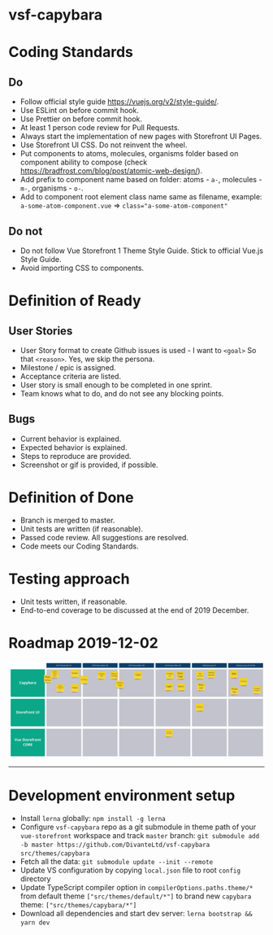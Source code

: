 # vsf-capybara

# Coding Standards

## Do

* Follow official style guide https://vuejs.org/v2/style-guide/.
* Use ESLint on before commit hook.
* Use Prettier on before commit hook.
* At least 1 person code review for Pull Requests.
* Always start the implementation of new pages with Storefront UI Pages.
* Use Storefront UI CSS. Do not reinvent the wheel.
* Put components to atoms, molecules, organisms folder based on component ability to compose (check https://bradfrost.com/blog/post/atomic-web-design/).
* Add prefix to component name based on folder: atoms - `a-`, molecules - `m-`, organisms - `o-`.
* Add to component root element class name same as filename, example: `a-some-atom-component.vue` => `class="a-some-atom-component"`

## Do not

* Do not follow Vue Storefront 1 Theme Style Guide. Stick to official Vue.js Style Guide.
* Avoid importing CSS to components.

# Definition of Ready

## User Stories

* User Story format to create Github issues is used - I want to `<goal>` So that `<reason>`. Yes, we skip the persona.
* Milestone / epic is assigned.
* Acceptance criteria are listed.
* User story is small enough to be completed in one sprint.
* Team knows what to do, and do not see any blocking points.

## Bugs

* Current behavior is explained.
* Expected behavior is explained.
* Steps to reproduce are provided.
* Screenshot or gif is provided, if possible.

# Definition of Done

* Branch is merged to master.
* Unit tests are written (if reasonable).
* Passed code review. All suggestions are resolved.
* Code meets our Coding Standards.

# Testing approach

* Unit tests written, if reasonable.
* End-to-end coverage to be discussed at the end of 2019 December.

# Roadmap 2019-12-02

![Roadmap of vsf-capybara](https://github.com/DivanteLtd/vsf-capybara/blob/master/capybara_roadmap_20191202.jpg "Roadmap of vsf-capybara")

---

# Development environment setup

* Install `lerna` globally: `npm install -g lerna`
* Configure `vsf-capybara` repo as a git submodule in theme path of your `vue-storefront` workspace and track `master` branch: `git submodule add -b master https://github.com/DivanteLtd/vsf-capybara src/themes/capybara`
* Fetch all the data: `git submodule update --init --remote`
* Update VS configuration by copying `local.json` file to root `config` directory
* Update TypeScript compiler option in `compilerOptions.paths.theme/*` from default theme `["src/themes/default/*"]` to brand new `capybara` theme: `["src/themes/capybara/*"]`
* Download all dependencies and start dev server: `lerna bootstrap && yarn dev`